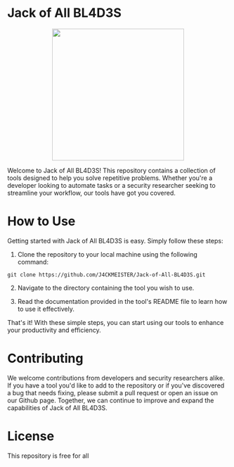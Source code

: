 # Jack of All BL4D3S
<p align="center">
 <img src="https://user-images.githubusercontent.com/78603128/227732548-081136c8-e227-4146-8f78-92e784313e0c.gif"  width="300" height="300">
</p>
Welcome to Jack of All BL4D3S! This repository contains a collection of tools designed to help you solve repetitive problems. Whether you're a developer looking to automate tasks or a security researcher seeking to streamline your workflow, our tools have got you covered.

# How to Use
Getting started with Jack of All BL4D3S is easy. Simply follow these steps:

1. Clone the repository to your local machine using the following command:
```
git clone https://github.com/J4CKMEISTER/Jack-of-All-BL4D3S.git
```
2. Navigate to the directory containing the tool you wish to use.

3. Read the documentation provided in the tool's README file to learn how to use it effectively.

That's it! With these simple steps, you can start using our tools to enhance your productivity and efficiency.

# Contributing
We welcome contributions from developers and security researchers alike. If you have a tool you'd like to add to the repository or if you've discovered a bug that needs fixing, please submit a pull request or open an issue on our Github page. Together, we can continue to improve and expand the capabilities of Jack of All BL4D3S.

# License
This repository is free for all
